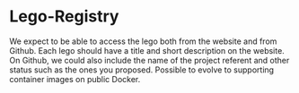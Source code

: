 # Lego-Registry
We expect to be able to access the lego both from the website and from Github. Each lego should have a title and short description on the website. On Github, we could also include the name of the project referent and other status such as the ones you proposed. Possible to evolve to supporting container images on public Docker.
